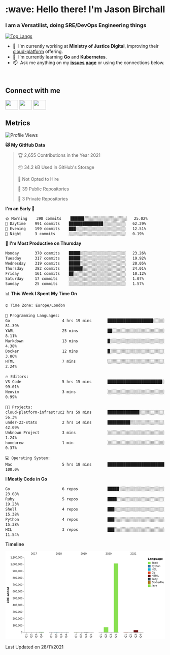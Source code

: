 <h1 align="left" id="jason-title">:wave: Hello there! I'm Jason Birchall</h1>
<h3 align="left">I am a Versatilist, doing SRE/DevOps Engineering things</h3>

[![Top Langs](https://github-readme-stats.vercel.app/api?username=jasonBirchall&show_icons=true&count_private=true&include_all_commits=true&theme=gruvbox)](https://github.com/anuraghazra/github-readme-stats)

- :office: &nbsp;I'm currently working at **Ministry of Justice Digital**, improving their [cloud-platform](https://github.com/ministryofjustice/cloud-platform) offering.
- :seedling: &nbsp;I’m currently learning **Go** and **Kubernetes**.
- :mailbox: &nbsp;Ask me anything on my **[issues page]** or using the connections below.


<br>

<h2>Connect with me</h2>
<p>
<a href="https://twitter.com/jsonBirchall" target="blank"><img align="center" src="https://cdn.jsdelivr.net/npm/simple-icons@3.0.1/icons/twitter.svg" alt="" height="30" width="40" /></a>
<a href="https://keybase.io/json0" target="blank"><img align="center" src="https://cdn.jsdelivr.net/npm/simple-icons@3.0.1/icons/keybase.svg" alt="" height="30" width="40" /></a>
<a href="https://www.reddit.com/user/kakorate" target="blank"><img align="center" src="https://cdn.jsdelivr.net/npm/simple-icons@3.0.1/icons/reddit.svg" alt="" height="30" width="40" /></a>
</p>

<h2>Metrics</h2>

<!--START_SECTION:waka-->
![Profile Views](http://img.shields.io/badge/Profile%20Views-5-blue)

**🐱 My GitHub Data** 

> 🏆 2,655 Contributions in the Year 2021
 > 
> 📦 34.2 kB Used in GitHub's Storage 
 > 
> 🚫 Not Opted to Hire
 > 
> 📜 39 Public Repositories 
 > 
> 🔑 3 Private Repositories  
 > 
**I'm an Early 🐤** 

```text
🌞 Morning    398 commits    ██████░░░░░░░░░░░░░░░░░░░   25.02% 
🌆 Daytime    991 commits    ███████████████░░░░░░░░░░   62.29% 
🌃 Evening    199 commits    ███░░░░░░░░░░░░░░░░░░░░░░   12.51% 
🌙 Night      3 commits      ░░░░░░░░░░░░░░░░░░░░░░░░░   0.19%

```
📅 **I'm Most Productive on Thursday** 

```text
Monday       370 commits    █████░░░░░░░░░░░░░░░░░░░░   23.26% 
Tuesday      317 commits    █████░░░░░░░░░░░░░░░░░░░░   19.92% 
Wednesday    319 commits    █████░░░░░░░░░░░░░░░░░░░░   20.05% 
Thursday     382 commits    ██████░░░░░░░░░░░░░░░░░░░   24.01% 
Friday       161 commits    ██░░░░░░░░░░░░░░░░░░░░░░░   10.12% 
Saturday     17 commits     ░░░░░░░░░░░░░░░░░░░░░░░░░   1.07% 
Sunday       25 commits     ░░░░░░░░░░░░░░░░░░░░░░░░░   1.57%

```


📊 **This Week I Spent My Time On** 

```text
⌚︎ Time Zone: Europe/London

💬 Programming Languages: 
Go                       4 hrs 19 mins       ████████████████████░░░░░   81.39% 
YAML                     25 mins             ██░░░░░░░░░░░░░░░░░░░░░░░   8.11% 
Markdown                 13 mins             █░░░░░░░░░░░░░░░░░░░░░░░░   4.38% 
Docker                   12 mins             █░░░░░░░░░░░░░░░░░░░░░░░░   3.86% 
HTML                     7 mins              ░░░░░░░░░░░░░░░░░░░░░░░░░   2.24%

🔥 Editors: 
VS Code                  5 hrs 15 mins       ████████████████████████░   99.01% 
Neovim                   3 mins              ░░░░░░░░░░░░░░░░░░░░░░░░░   0.99%

🐱‍💻 Projects: 
cloud-platform-infrastruc2 hrs 59 mins       ██████████████░░░░░░░░░░░   56.3% 
under-23-stats           2 hrs 14 mins       ██████████░░░░░░░░░░░░░░░   42.09% 
Unknown Project          3 mins              ░░░░░░░░░░░░░░░░░░░░░░░░░   1.24% 
homebrew                 1 min               ░░░░░░░░░░░░░░░░░░░░░░░░░   0.37%

💻 Operating System: 
Mac                      5 hrs 18 mins       █████████████████████████   100.0%

```

**I Mostly Code in Go** 

```text
Go                       6 repos             █████░░░░░░░░░░░░░░░░░░░░   23.08% 
Ruby                     5 repos             ████░░░░░░░░░░░░░░░░░░░░░   19.23% 
Shell                    4 repos             ███░░░░░░░░░░░░░░░░░░░░░░   15.38% 
Python                   4 repos             ███░░░░░░░░░░░░░░░░░░░░░░   15.38% 
HCL                      3 repos             ███░░░░░░░░░░░░░░░░░░░░░░   11.54%

```


**Timeline**

![Chart not found](https://raw.githubusercontent.com/jasonBirchall/jasonBirchall/main/charts/bar_graph.png) 


 Last Updated on 28/11/2021
<!--END_SECTION:waka-->

<!-- links -->

[issues page]: https://github.com/jasonBirchall/jasonBirchall/issues "jasonBirchall/issues"
